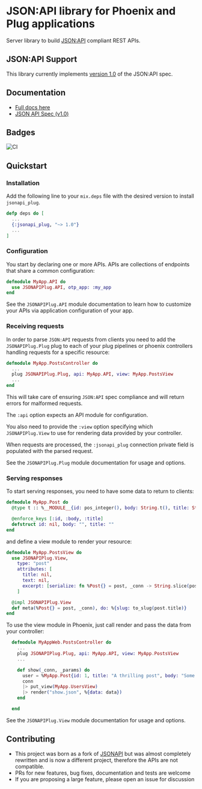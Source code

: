 # JSON:API library for Phoenix and Plug applications

Server library to build [JSON:API](http://jsonapi.org) compliant REST APIs.

## JSON:API Support

This library currently implements [version 1.0](https://jsonapi.org/format/1.0/) of the JSON:API spec.

## Documentation

- [Full docs here](https://hexdocs.pm/jsonapi_plug)
- [JSON API Spec (v1.0)](https://jsonapi.org/format/1.0/)

## Badges

![CI](https://github.com/lucacorti/jsonapi_plug/workflows/Continuous%20Integration/badge.svg)

## Quickstart

### Installation

Add the following line to your `mix.deps` file with the desired version to install `jsonapi_plug`.

```elixir
defp deps do [
  ...
  {:jsonapi_plug, "~> 1.0"}
  ...
]
```

### Configuration

You start by declaring one or more APIs. APIs are collections of endpoints that
share a common configuration:

```elixir
defmodule MyApp.API do
  use JSONAPIPlug.API, otp_app: :my_app
end
```

See the `JSONAPIPlug.API` module documentation to learn how to customize your APIs
via application configuration of your app.

### Receiving requests

In order to parse `JSON:API` requests from clients you need to add the `JSONAPIPlug.Plug` plug to each of your plug pipelines or phoenix controllers handling requests for a specific resource:

```elixir
defmodule MyApp.PostsController do
  ...
  plug JSONAPIPlug.Plug, api: MyApp.API, view: MyApp.PostsView
  ...
end
```

This will take care of ensuring `JSON:API` spec compliance and will return errors for malformed requests.

The `:api` option expects an API module for configuration.

You also need to provide the `:view` option specifying which `JSONAPIPlug.View` to use for rendering data provided by your controller.

When requests are processed, the `:jsonapi_plug` connection private field is populated with the parsed request.

See the `JSONAPIPlug.Plug` module documentation for usage and options.

### Serving responses

To start serving responses, you need to have some data to return to clients:

```elixir
defmodule MyApp.Post do
  @type t :: %__MODULE__{id: pos_integer(), body: String.t(), title: String.t()}

  @enforce_keys [:id, :body, :title]
  defstruct id: nil, body: "", title: ""
end
```

and define a view module to render your resource:

```elixir
defmodule MyApp.PostsView do
  use JSONAPIPlug.View,
    type: "post"
    attributes: [
      title: nil,
      text: nil,
      excerpt: [serialize: fn %Post{} = post, _conn -> String.slice(post.body, 0..5) end]
    ]

  @impl JSONAPIPlug.View
  def meta(%Post{} = post, _conn), do: %{slug: to_slug(post.title)}
end
```

To use the view module in Phoenix, just call render and pass the data from your controller:

```elixir
  defmodule MyAppWeb.PostsController do
    ...
    plug JSONAPIPlug.Plug, api: MyApp.API, view: MyApp.PostsView
    ...

    def show(_conn, _params) do
      user = %MyApp.Post{id: 1, title: "A thrilling post", body: "Some interesting content..."}
      conn
      |> put_view(MyApp.UsersView)
      |> render("show.json", %{data: data})
    end

  end
```

See the `JSONAPIPlug.View` module documentation for usage and options.

## Contributing

- This project was born as a fork of [JSONAPI](https://hexdocs.pm/jsonapi_plug) but was almost completely rewritten and is now a different project, therefore the APIs are not compatible.
- PRs for new features, bug fixes, documentation and tests are welcome
- If you are proposing a large feature, please open an issue for discussion
